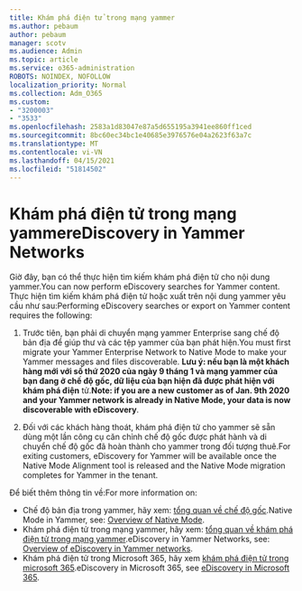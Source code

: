 ```yaml
---
title: Khám phá điện tử trong mạng yammer
ms.author: pebaum
author: pebaum
manager: scotv
ms.audience: Admin
ms.topic: article
ms.service: o365-administration
ROBOTS: NOINDEX, NOFOLLOW
localization_priority: Normal
ms.collection: Adm_O365
ms.custom:
- "3200003"
- "3533"
ms.openlocfilehash: 2583a1d83047e87a5d655195a3941ee860ff1ced
ms.sourcegitcommit: 8bc60ec34bc1e40685e3976576e04a2623f63a7c
ms.translationtype: MT
ms.contentlocale: vi-VN
ms.lasthandoff: 04/15/2021
ms.locfileid: "51814502"
---
```

# <a name="ediscovery-in-yammer-networks"></a><span data-ttu-id="61465-102">Khám phá điện tử trong mạng yammer</span><span class="sxs-lookup"><span data-stu-id="61465-102">eDiscovery in Yammer Networks</span></span>

<span data-ttu-id="61465-103">Giờ đây, bạn có thể thực hiện tìm kiếm khám phá điện tử cho nội dung yammer.</span><span class="sxs-lookup"><span data-stu-id="61465-103">You can now perform eDiscovery searches for Yammer content.</span></span>  <span data-ttu-id="61465-104">Thực hiện tìm kiếm khám phá điện tử hoặc xuất trên nội dung yammer yêu cầu như sau:</span><span class="sxs-lookup"><span data-stu-id="61465-104">Performing eDiscovery searches or export on Yammer content requires the following:</span></span>

1. <span data-ttu-id="61465-105">Trước tiên, bạn phải di chuyển mạng yammer Enterprise sang chế độ bản địa để giúp thư và các tệp yammer của bạn phát hiện.</span><span class="sxs-lookup"><span data-stu-id="61465-105">You must first migrate your Yammer Enterprise Network to Native Mode to make your Yammer messages and files discoverable.</span></span> <span data-ttu-id="61465-106">**Lưu ý: nếu bạn là một khách hàng mới với số thứ 2020 của ngày 9 tháng 1 và mạng yammer của bạn đang ở chế độ gốc, dữ liệu của bạn hiện đã được phát hiện với khám phá điện** tử.</span><span class="sxs-lookup"><span data-stu-id="61465-106">**Note: if you are a new customer as of Jan. 9th 2020 and your Yammer network is already in Native Mode, your data is now discoverable with eDiscovery**.</span></span>

2. <span data-ttu-id="61465-107">Đối với các khách hàng thoát, khám phá điện tử cho yammer sẽ sẵn dùng một lần công cụ căn chỉnh chế độ gốc được phát hành và di chuyển chế độ gốc đã hoàn thành cho yammer trong đối tượng thuê.</span><span class="sxs-lookup"><span data-stu-id="61465-107">For exiting customers, eDiscovery for Yammer will be available once the Native Mode Alignment tool is released and the Native Mode migration completes for Yammer in the tenant.</span></span>

<span data-ttu-id="61465-108">Để biết thêm thông tin về:</span><span class="sxs-lookup"><span data-stu-id="61465-108">For more information on:</span></span>

- <span data-ttu-id="61465-109">Chế độ bản địa trong yammer, hãy xem: [tổng quan về chế độ gốc](https://docs.microsoft.com/yammer/configure-your-yammer-network/overview-native-mode).</span><span class="sxs-lookup"><span data-stu-id="61465-109">Native Mode in Yammer, see: [Overview of Native Mode](https://docs.microsoft.com/yammer/configure-your-yammer-network/overview-native-mode).</span></span>
- <span data-ttu-id="61465-110">Khám phá điện tử trong mạng yammer, hãy xem: [tổng quan về khám phá điện tử trong mạng yammer](https://docs.microsoft.com/yammer/manage-security-and-compliance/overview-of-ediscovery).</span><span class="sxs-lookup"><span data-stu-id="61465-110">eDiscovery in Yammer Networks, see: [Overview of eDiscovery in Yammer networks](https://docs.microsoft.com/yammer/manage-security-and-compliance/overview-of-ediscovery).</span></span>
- <span data-ttu-id="61465-111">Khám phá điện tử trong Microsoft 365, hãy xem [khám phá điện tử trong microsoft 365](https://docs.microsoft.com/microsoft-365/compliance/ediscovery).</span><span class="sxs-lookup"><span data-stu-id="61465-111">eDiscovery in Microsoft  365, see [eDiscovery in Microsoft 365](https://docs.microsoft.com/microsoft-365/compliance/ediscovery).</span></span>
